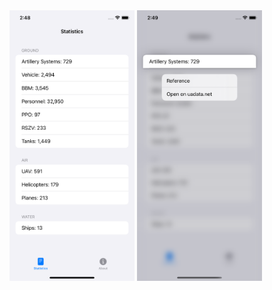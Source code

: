 <img src="https://github.com/kotleni/uadata-ios/blob/master/assets/1.png?raw=true" width=200/>
<img src="https://github.com/kotleni/uadata-ios/blob/master/assets/2.png?raw=true" width=200/>
